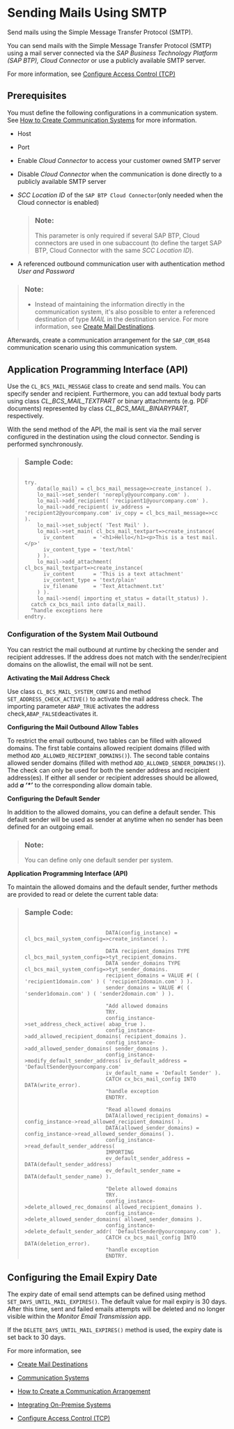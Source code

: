 <!-- loio8d1f989deca1455dabc3d81b433fbdaf -->

# Sending Mails Using SMTP

Send mails using the Simple Message Transfer Protocol \(SMTP\).

You can send mails with the Simple Message Transfer Protocol \(SMTP\) using a mail server connected via the *SAP Business Technology Platform \(SAP BTP\), Cloud Connector* or use a publicly available SMTP server.

For more information, see [Configure Access Control \(TCP\)](https://help.sap.com/viewer/cca91383641e40ffbe03bdc78f00f681/Cloud/en-US/befd4374d33a4833be117d7149b6a103.html)



<a name="loio8d1f989deca1455dabc3d81b433fbdaf__section_cty_fjg_slb"/>

## Prerequisites

You must define the following configurations in a communication system. See [How to Create Communication Systems](../50-administration-and-ops/how-to-create-communication-systems-c2234ac.md) for more information.

-   Host
-   Port
-   Enable *Cloud Connector* to access your customer owned SMTP server
-   Disable *Cloud Connector* when the communication is done directly to a publicly available SMTP server

-   *SCC Location ID* of the `SAP BTP Cloud Connector`\(only needed when the Cloud connector is enabled\)

    > ### Note:  
    > This parameter is only required if several SAP BTP, Cloud connectors are used in one subaccount \(to define the target SAP BTP, Cloud Connector with the same *SCC Location ID*\).

-   A referenced outbound communication user with authentication method *User and Password*

> ### Note:  
> -   Instead of maintaining the information directly in the communication system, it's also possible to enter a referenced destination of type *MAIL* in the destination service. For more information, see [Create Mail Destinations](https://help.sap.com/docs/connectivity/sap-btp-connectivity-cf/create-mail-destinations?version=Cloud).

Afterwards, create a communication arrangement for the `SAP_COM_0548` communication scenario using this communication system.



<a name="loio8d1f989deca1455dabc3d81b433fbdaf__section_u1r_zjg_slb"/>

## Application Programming Interface \(API\)

Use the `CL_BCS_MAIL_MESSAGE` class to create and send mails. You can specify sender and recipient. Furthermore, you can add textual body parts using class *CL\_BCS\_MAIL\_TEXTPART* or binary attachments \(e.g. PDF documents\) represented by class *CL\_BCS\_MAIL\_BINARYPART*, respectively.

With the send method of the API, the mail is sent via the mail server configured in the destination using the cloud connector. Sending is performed synchronously.

> ### Sample Code:  
> ```
> 
> try.
>     data(lo_mail) = cl_bcs_mail_message=>create_instance( ).
>     lo_mail->set_sender( 'noreply@yourcompany.com' ).
>     lo_mail->add_recipient( 'recipient1@yourcompany.com' ).
>     lo_mail->add_recipient( iv_address = 'recipient2@yourcompany.com' iv_copy = cl_bcs_mail_message=>cc ).
>     lo_mail->set_subject( 'Test Mail' ).
>     lo_mail->set_main( cl_bcs_mail_textpart=>create_instance(
>       iv_content      = '<h1>Hello</h1><p>This is a test mail.</p>'
>       iv_content_type = 'text/html'
>     ) ).
>     lo_mail->add_attachment( cl_bcs_mail_textpart=>create_instance(
>       iv_content      = 'This is a text attachment'
>       iv_content_type = 'text/plain'
>       iv_filename     = 'Text_Attachment.txt'
>     ) ).
>     lo_mail->send( importing et_status = data(lt_status) ).
>   catch cx_bcs_mail into data(lx_mail). 
> 	“handle exceptions here
> endtry.
> 
> ```



### Configuration of the System Mail Outbound

You can restrict the mail outbound at runtime by checking the sender and recipient addresses. If the address does not match with the sender/recipient domains on the allowlist, the email will not be sent.

**Activating the Mail Address Check**

Use class `CL_BCS_MAIL_SYSTEM_CONFIG` and method `SET_ADDRESS_CHECK_ACTIVE()` to activate the mail address check. The importing parameter `ABAP_TRUE` activates the address check,`ABAP_FALSE`deactivates it.

**Configuring the Mail Outbound Allow Tables**

To restrict the email outbound, two tables can be filled with allowed domains. The first table contains allowed recipient domains \(filled with method `ADD_ALLOWED_RECIPIENT_DOMAINS()`\). The second table contains allowed sender domains \(filled with method `ADD_ALLOWED_SENDER_DOMAINS()`\). The check can only be used for both the sender address and recipient address\(es\). If either all sender or recipient addresses should be allowed, add ***a ‘\*’*** to the corresponding allow domain table.

**Configuring the Default Sender**

In addition to the allowed domains, you can define a default sender. This default sender will be used as sender at anytime when no sender has been defined for an outgoing email.

> ### Note:  
> You can define only one default sender per system.

**Application Programming Interface \(API\)**

To maintain the allowed domains and the default sender, further methods are provided to read or delete the current table data:

> ### Sample Code:  
> ```
> 
> 							DATA(config_instance) = cl_bcs_mail_system_config=>create_instance( ).
> 							
> 							DATA recipient_domains TYPE cl_bcs_mail_system_config=>tyt_recipient_domains.
> 							DATA sender_domains TYPE cl_bcs_mail_system_config=>tyt_sender_domains.
> 							recipient_domains = VALUE #( ( 'recipient1domain.com' ) ( 'recipient2domain.com' ) ).
> 							sender_domains = VALUE #( ( 'sender1domain.com' ) ( 'sender2domain.com' ) ).
> 							
> 							"Add allowed domains
> 							TRY.
> 							config_instance->set_address_check_active( abap_true ).
> 							config_instance->add_allowed_recipient_domains( recipient_domains ).
> 							config_instance->add_allowed_sender_domains( sender_domains ).
> 							config_instance->modify_default_sender_address( iv_default_address = 'DefaultSender@yourcompany.com'
> 							iv_default_name = 'Default Sender' ).
> 							CATCH cx_bcs_mail_config INTO DATA(write_error).
> 							"handle exception
> 							ENDTRY.
> 							
> 							"Read allowed domains
> 							DATA(allowed_recipient_domains) = config_instance->read_allowed_recipient_domains( ).
> 							DATA(allowed_sender_domains) = config_instance->read_allowed_sender_domains( ).
> 							config_instance->read_default_sender_address(
> 							IMPORTING
> 							ev_default_sender_address = DATA(default_sender_address)
> 							ev_default_sender_name = DATA(default_sender_name) ).
> 							
> 							"Delete allowed domains
> 							TRY.
> 							config_instance->delete_allowed_rec_domains( allowed_recipient_domains ).
> 							config_instance->delete_allowed_sender_domains( allowed_sender_domains ).
> 							config_instance->delete_default_sender_addr( 'DefaultSender@yourcompany.com' ).
> 							CATCH cx_bcs_mail_config INTO DATA(deletion_error).
> 							"handle exception
> 							ENDTRY.
> ```



<a name="loio8d1f989deca1455dabc3d81b433fbdaf__section_acs_rzw_5sb"/>

## Configuring the Email Expiry Date

The expiry date of email send attempts can be defined using method `SET_DAYS_UNTIL_MAIL_EXPIRES()`. The default value for mail expiry is 30 days. After this time, sent and failed emails attempts will be deleted and no longer visible within the *Monitor Email Transmission* app.

If the `DELETE_DAYS_UNTIL_MAIL_EXPIRES()` method is used, the expiry date is set back to 30 days.



For more information, see

-   [Create Mail Destinations](https://help.sap.com/viewer/cca91383641e40ffbe03bdc78f00f681/Cloud/en-US/6442cb4f8b0f41178abce14c35f5def4.html)

-   [Communication Systems](../50-administration-and-ops/communication-systems-15663c1.md)

-   [How to Create a Communication Arrangement](../50-administration-and-ops/how-to-create-a-communication-arrangement-a0771f6.md)

-   [Integrating On-Premise Systems](integrating-on-premise-systems-c95327f.md)

-   [Configure Access Control \(TCP\)](https://help.sap.com/viewer/cca91383641e40ffbe03bdc78f00f681/Cloud/en-US/befd4374d33a4833be117d7149b6a103.html)


